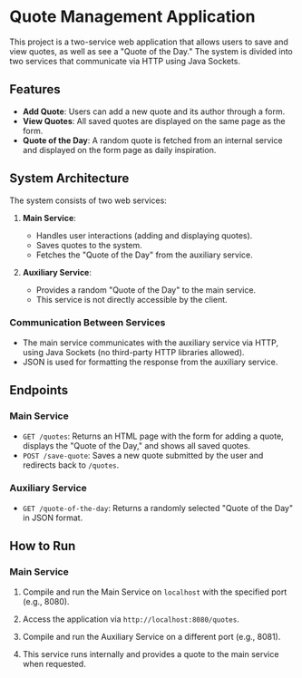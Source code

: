 # Quote Management Application

This project is a two-service web application that allows users to save and view quotes, as well as see a "Quote of the Day." The system is divided into two services that communicate via HTTP using Java Sockets.

## Features

- **Add Quote**: Users can add a new quote and its author through a form.
- **View Quotes**: All saved quotes are displayed on the same page as the form.
- **Quote of the Day**: A random quote is fetched from an internal service and displayed on the form page as daily inspiration.

## System Architecture

The system consists of two web services:

1. **Main Service**: 
   - Handles user interactions (adding and displaying quotes).
   - Saves quotes to the system.
   - Fetches the "Quote of the Day" from the auxiliary service.

2. **Auxiliary Service**: 
   - Provides a random "Quote of the Day" to the main service.
   - This service is not directly accessible by the client.

### Communication Between Services

- The main service communicates with the auxiliary service via HTTP, using Java Sockets (no third-party HTTP libraries allowed).
- JSON is used for formatting the response from the auxiliary service.

## Endpoints

### Main Service

- `GET /quotes`: Returns an HTML page with the form for adding a quote, displays the "Quote of the Day," and shows all saved quotes.
- `POST /save-quote`: Saves a new quote submitted by the user and redirects back to `/quotes`.

### Auxiliary Service

- `GET /quote-of-the-day`: Returns a randomly selected "Quote of the Day" in JSON format.

## How to Run

### Main Service

1. Compile and run the Main Service on `localhost` with the specified port (e.g., 8080).
2. Access the application via `http://localhost:8080/quotes`.


1. Compile and run the Auxiliary Service on a different port (e.g., 8081).
2. This service runs internally and provides a quote to the main service when requested.


